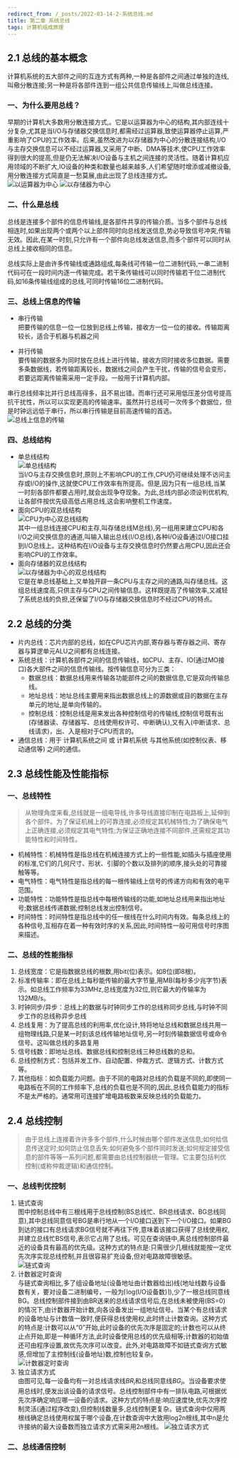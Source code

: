 ```yaml
---
redirect_from: /_posts/2022-03-14-2-系统总线.md
title: 第二章 系统总线
tags: 计算机组成原理
---
```

## 2.1 总线的基本概念

计算机系统的五大部件之间的互连方式有两种,一种是各部件之间通过单独的连线,叫儆分散连接;另一种是将各部件连到一组公共信息传输线上,叫做总线连接。

### 一、为什么要用总线？
早期的计算机大多数用分散连接方式,。它是以运算器为中心的结构,其内部连线十分复杂,尤其是当I/O与存储器交换信息时,都需经过运算器,致使运算器停止运算,严重影响了CPU的工作效率。后来,虽然改进为以存储器为中心的分散连接结构,I/O与主存交换信息可以不经过运算器,又采用了中断、DMA等技术,使CPU工作效率得到很大的提高,但是仍无法解决I/O设备与主机之间连接的灵活性。随着计算机应用领域的不断扩大,IO设备的种类和数量也越来越多,人们希望随时增添或减撤设备,用分散连接方式简直是一愁莫展,由此出现了总线连接方式。  
![以运算器为中心](/assets/image/计算机组成原理/计算机系统概论/冯·诺依曼计算机硬件框图.jpg)
![以存储器为中心](/assets/image/计算机组成原理/计算机系统概论/以存储器为中心的计算机硬件框图.jpg)
### 二、什么是总线  
总线是连接多个部件的信息传输线,是各部件共享的传输介质。当多个部件与总线相连时,如果出现两个或两个以上部件同时向总线发送信息,势必导致信号冲突,传输无效。因此,在某一时刻,只允许有一个部件向总线发送信息,而多个部件可以同时从总线上接收相同的信息。

总线实际上是由许多传输线或通路组成,每条线可传输一位二进制代码,一串二进制代码可在一段时间内逐一传输完成。若干条传输线可以同时传输若干位二进制代码,如16条传输线组成的总线,可同时传输16位二进制代码。  

### 三、总线上信息的传输

- 串行传输  
把要传输的信息一位一位放到总线上传输，接收方一位一位的接收。传输距离较长，适合于机器与机器之间  

- 并行传输  
要传输的数据多为同时放在总线上进行传输，接收方同时接收多位数据。需要多条数据线，若传输距离较长，数据线之间会产生干扰，传输的信号会变形，若要远距离传输需采用一定手段。一般用于计算机内部。

串行总线频率比并行总线高得多，且不易出错。而串行还可采用低压差分信号提高抗干扰性，所以可以实现更高的传输速率。虽然并行总线可一次传多个数据位，但是时钟远远低于串行，所以串行传输是目前高速传输的首选。  
![总线上信息的传输](/assets/image/计算机组成原理/系统总线/总线上信息的传输.jpg)

### 四、总线结构

- 单总线结构  
![单总线结构](/assets/image/计算机组成原理/系统总线/单总线结构.jpg)   
当I/O与主存交换信息时,原则上不影响CPU的工作,CPU仍可继续处理不访问主存或I/O的操作,这就使CPU工作效率有所提高。但是,因为只有一组总线,当某一时刻各部件都要占用时,就会出现争夺现象。为此,总线内部必须设判优机构,让各部件按优先级高低占用总线,这会影响整机工作速度。  
- 面向CPU的双总线结构  
![CPU为中心双总线结构](/assets/image/计算机组成原理/系统总线/以CPU为中心的双总线结构.jpg)  
其中一组总线连接CPU和主存,叫存储总线M总线),另一组用来建立CPU和各I/O之间交换信息的通道,叫输入输出总线(I/O总线),各种I/O设备通过I/O接口挂到I/O总线上。这种结构在I/O设备与主存交换信息时仍然要占用CPU,因此还会影响CPU的工作效率。  
- 面向存储器的双总线结构  
![以存储器为中心的双总线结构](/assets/image/计算机组成原理/系统总线/以存储器为中心的双总线结构.jpg)  
它是在单总线基础上,又单独开辟一条CPU与主存之间的通路,叫存储总线。这组总线速度高,只供主存与CPU之间传输信息。这样既提高了传输效率,又减轻了系统总线的负担,还保留了I/O与存储器交换信息时不经过CPU的特点。  

## 2.2 总线的分类

- 片内总线：芯片内部的总线，如在CPU芯片内部,寄存器与寄存器之间、寄存器与算逻单元ALU之间都有总线连接。
- 系统总线：计算机各部件之间的信息传输线，如CPU、主存、IO(通过MO接口)各大部件之间的信息传输线。按传输信息可分为三类：
    - 数据总线：数据总线用来传输各功能部件之间的数据信息,它是双向传输总线。
    - 地址总线：地址总线主要用来指出数据总线上的源数据或目的数据在主存单元的地址,是单向传输的。
    - 控制总线：控制总线是用来发出各种控制信号的传输线,控制信号既有出(存储器读、存储器写、总线使用权许可、中断确认),又有入(中断请求、总线请求)，出、入是相对于CPU而言的。  
- 通信总线：用于 计算机系统之间 或 计算机系统 与其他系统(如控制仪表、移动通信等) 之间的通信。

## 2.3 总线性能及性能指标

### 一、总线特性

> 从物理角度来看,总线就是一组电导线,许多导线直接印制在电路板上,延伸到各个部件。为了保证机械上的可靠连接,必须规定其机械特性;为了确保电气上正确连接,必须规定其电气特性;为保证正确地连接不同部件,还需规定其功能特性和时间特性。

- 机械特性：机械特性是指总线在机械连接方式上的一些性能,如插头与插座使用的标准,它们的几何尺寸、形状、引脚的个数以及排列的顺序,接头处的可靠接触等等。
- 电气特性：电气特性是指总线的每一根传输线上信号的传递方向和有效的电平范围。
- 功能特性：功能特性是指总线中每根传输线的功能,如地址总线用来指出地址号;数据总线传递数据;控制总线发出控制信号。
- 时间特性：时间特性是指总线中的任一根线在什么时间内有效。每条总线上的各种信号,互相存在着一种有效时序的关系,因此,时间特性一般可用信号时序图来描述。  

### 二、总线的性能指标

1. 总线宽度：它是指数据总线的根数,用bit(位)表示。如8位(即8根)。
2. 标准传输率：即在总线上每秒能传输的最大字节量,用MB(每秒多少兆字节)表示。如总线工作频率为33MHz,总线宽度为32位,则它最大的传输率为132MB/s。
3. 时钟同步/异步：总线上的数据与时钟同步工作的总线称同步总线,与时钟不同步工作的总线称异步总线
4. 总线复用：为了提高总线的利用率,优化设计,特将地址总线和数据总线共用一组物理线路,只是某一时刻该总线传输地址信号,另一时刻传输数据信号或命令信号。这叫做总线的多路复用
5. 信号线数：即地址总线、数据总线和控制总线三种总线数的总和。
6. 总线控制方式：包括并发工作、自动配置、仲裁方式、逻辑方式、计数方式等。
7. 其他指标：如负载能力问题。由于不同的电路对总线的负载是不同的,即使同一电路板在不同的工作频率下,总线的负载也是不同的,因此,总线负载能力的指标不是太严格的。通常用可连接扩增电路板数来反映总线的负载能力。

## 2.4 总线控制

> 由于总线上连接着许许多多个部件,什么时候由哪个部件发送信息;如何给信息传送定时;如何防止信息丢失:如何避免多个部件同时发送;如何规定接受信息的部件等等一系列问题,都需要由总线控制器统一管理。它主要包括判优控制(或称仲裁逻辑)和通信控制。

### 一、总线判优控制

1. 链式查询  
图中控制总线中有三根线用于总线控制(BS总线忙、BR总线请求、BG总线同意),其中总线同意信号BG是串行地从一个I/O接口送到下一个I/O接口。如果BG到达的接口有总线请求BG信号就不再往下传,意味着该接口获得了总线使用权,并建立总线忙BS信号,表示它占用了总线。可见在查询链中,离总线控制部件最近的设备具有最高的优先级。这种方式的特点是:只需很少几根线就能按一定优先次序实现总线控制,并且很容易扩充设备,但对电路故障很敏感。  
![链式查询](/assets/image/计算机组成原理/系统总线/链式查询.jpg)
2. 计数器定时查询  
与链式查询相比,多了组设备地址(设备地址由计数器给出)线(地址线数与设备数有关，要对设备二进制编号，一般为⌈log(I/O设备数)⌉),少了一根总线同意线BG。总线控制部件接到由BR送来的总线请求信号后,在总线未被使用(BS=0)的情况下,由计数器开始计数,向各设备发出一组地址信号。当某个有总线请求的设备地址与计数值一致时,便获得总线使用权,此时终止计数查询。这种方式的特点是:计数可以从“0”开始,此时设备的优先次序是固定的;计数也可以从终止点开始,即是一种循环方法,此时设备使用总线的优先级相等;计数器的初始值还可由程序设置,故优先次序可以改变。此外,对电路故障不如链式查询方式敏感,但增加了主控制线(设备地址)数,控制也较复杂。  
![计数器定时查询](/assets/image/计算机组成原理/系统总线/计数器定时查询.jpg)
3. 独立请求方式  
由图可见,每一设备均有一对总线请求线$BR_{i}$和总线同意线$BG_{i}$。当设备要求使用总线时,便发出该设备的请求信号。总线控制部件中有一排队电路,可根据优先次序确定响应哪一设备的请求。这种方式的特点是:响应速度快,优先次序控制灵活(通过程序改变),但控制线数量多,总线控制更复杂。链式查询中仅用两根线确定总线使用权属于哪个设备,在计数查询中大致用log2n根线,其中n是允许接纳的最大设备数而独立请求方式需采用2n根线。
![独立请求方式](/assets/image/计算机组成原理/系统总线/独立请求方式.jpg)

### 二、总线通信控制


